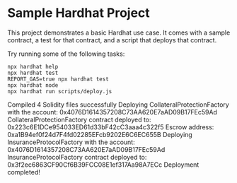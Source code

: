 # Sample Hardhat Project

This project demonstrates a basic Hardhat use case. It comes with a sample contract, a test for that contract, and a script that deploys that contract.

Try running some of the following tasks:

```shell
npx hardhat help
npx hardhat test
REPORT_GAS=true npx hardhat test
npx hardhat node
npx hardhat run scripts/deploy.js
```


Compiled 4 Solidity files successfully
Deploying CollateralProtectionFactory with the account: 0x4076D1614357208C73AA620E7aAD09B17FEc59Ad
CollateralProtectionFactory contract deployed to: 0x223c6E1DCe954033ED61d33bF42cC3aaa4c322f5
Escrow address: 0xa1B94ef0f24d7F4fd02285EFcb9202E6C6EC655B
Deploying InsuranceProtocolFactory with the account: 0x4076D1614357208C73AA620E7aAD09B17FEc59Ad
InsuranceProtocolFactory contract deployed to: 0x3f2ec6863CF90Cf6B39FCC08E1ef317Aa98A7ECc
Deployment completed!